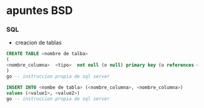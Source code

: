 # apuntes BSD

### SQL

* creacion de tablas

```SQL
CREATE TABLE <nombre de talba>
(
<nombre_columna>  <tipo>  not null (o null) primary key (o references <nombre de tabla>
)
go -- instruccion propia de sql server
```

```SQL
INSERT INTO <nombe de tabla> (<nombre_columna>, <nombre_columna>)
values (<value1>, <value2>)
go -- instruccion propia de sql server
```
